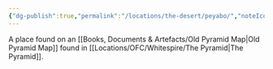 ```yaml
---
{"dg-publish":true,"permalink":"/locations/the-desert/peyabo/","noteIcon":""}
---
```


A place found on an [[Books, Documents & Artefacts/Old Pyramid Map\|Old Pyramid Map]] found in [[Locations/OFC/Whitespire/The Pyramid\|The Pyramid]]. 